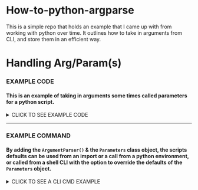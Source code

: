 # How-to-python-argparse
This is a simple repo that holds an example that I came up with from working with python over time. It outlines how to take in arguments from CLI, and store them in an efficient way.

# Handling Arg/Param(s) 
### EXAMPLE CODE
#### This is an example of taking in arguments some times called parameters for a python script.   

<details>
<summary>CLICK TO SEE EXAMPLE CODE</summary>

```python
"""
This is an example of a script that outlines handeling arguments outside of a python environment.
"""

# Imports go outside the functions scope.
import argparse
import pandas as pd
import numpy as np
import ... as ... #add more


class Parameters:
    """This holds all of our parameter defaults"""

    def __init__(self):
        """Define class attributes for our anlysis function(s)"""
        self.processName_0 = "changePoint_process"
        self.sparkMaster_0 = "spark://spark-master:7077"
        self.dataFile_0 = 'hdfs://namenode:9000/data/turbofan/train_pred_lkb_edited.csv'
        self.dataFile_out_0 = "hdfs://namenode:9000/data/turbofan/changePoint_result"
        self. ... = "..." #add more


def main(parameters):
    """This is the main processing routine for the script.

    :param parameters: The parameters object
    """

    # Do stuff


if __name__ == "__main__":
    # Set up command-line argument parser
    parser = argparse.ArgumentParser()
    parser.add_argument("-a", "--a-parameter", help="Parameter 0", required= False) # required will most likely stay false if the script can be run devoid of input.
    parser.add_argument("-b", "--b-parameter", help="Parameter 1", default=None, required= False) # defaults can me set if needed
    parser.add_argument("-c", "--c-parameter", help="Parameter 2", type= int, required=False) # the parameter can require a type if needed
    args = parser.parse_args()

    parameters = Parameters()

    if args.a-parameter:
        parameters.processName_0 = args.a-parameter
    if args.b-parameter:
        parameters.sparkMaster_0 = args.b-parameter
    if args.c-parameter:
        parameters.dataFile_0 = args.c-parameter
```

</details>

---

### EXAMPLE COMMAND
#### By adding the `ArgumentParser()` & the `Parameters` class object, the scripts defaults can be used from an import or a call from a python environment, or called from a shell CLI with the option to override the defaults of the `Parameters` object. 
   
<details>
<summary>CLICK TO SEE A CLI CMD EXAMPLE</summary>

```sh
$ python script.py -a "new parameter" -b "new parameter" -c "new parameter"
```

</details>

